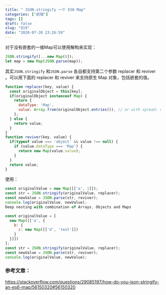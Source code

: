 ```yaml
---
title: " JSON.stringify 一个 ES6 Map"
categories: ["前端"]
tags: []
draft: false
slug: "819"
date: "2020-07-20 23:26:59"
---
```


对于没有嵌套的一维Map可以使用解构来实现：
```js
JSON.stringify([...new Map()]);
let map = new Map(JSON.parse(map));
```

其实`JSON.stringify` 和`JSON.parse` 各自都支持第二个参数 replacer 和 reviver 。可以用下面的 replacer 和 reviver 来支持原生 Map 对象，包括嵌套的值。
```js
function replacer(key, value) {
  const originalObject = this[key];
  if(originalObject instanceof Map) {
    return {
      dataType: 'Map',
      value: Array.from(originalObject.entries()), // or with spread: value: [...originalObject]
    };
  } else {
    return value;
  }
}
function reviver(key, value) {
  if(typeof value === 'object' && value !== null) {
    if (value.dataType === 'Map') {
      return new Map(value.value);
    }
  }
  return value;
}
```

使用：
```js
const originalValue = new Map([['a', 1]]);
const str = JSON.stringify(originalValue, replacer);
const newValue = JSON.parse(str, reviver);
console.log(originalValue, newValue);
Deep nesting with combination of Arrays, Objects and Maps

const originalValue = [
  new Map([['a', {
    b: {
      c: new Map([['d', 'text']])
    }
  }]])
];
const str = JSON.stringify(originalValue, replacer);
const newValue = JSON.parse(str, reviver);
console.log(originalValue, newValue);
```

### 参考文章：
https://stackoverflow.com/questions/29085197/how-do-you-json-stringify-an-es6-map/56150320#56150320
